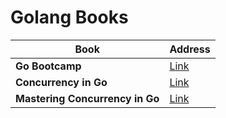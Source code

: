 # Golang Books


| Book | Address |
| --- | --- |
| **Go Bootcamp** | [Link](https://github.com/ab-anand/programming-books/blob/master/Golang/GoBootcamp.pdf) |
| **Concurrency in Go** | [Link](https://github.com/ab-anand/programming-books/blob/master/Golang/Concurrency-in-Go_Tools-and-Techniques-for-Developers.pdf) |
| **Mastering Concurrency in Go** | [Link](https://github.com/ab-anand/programming-books/blob/master/Golang/mastering-concurrency-in-go.pdf) |
